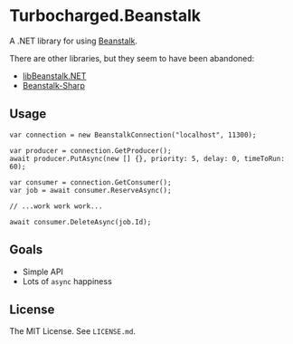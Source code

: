 Turbocharged.Beanstalk
======================

A .NET library for using [Beanstalk][beanstalk].

There are other libraries, but they seem to have been abandoned:

* [libBeanstalk.NET][libbeanstalk]
* [Beanstalk-Sharp][beanstalk-sharp]


Usage
-----

    var connection = new BeanstalkConnection("localhost", 11300);

    var producer = connection.GetProducer();
    await producer.PutAsync(new [] {}, priority: 5, delay: 0, timeToRun: 60);

    var consumer = connection.GetConsumer();
    var job = await consumer.ReserveAsync();

    // ...work work work...

    await consumer.DeleteAsync(job.Id);


Goals
-----

* Simple API
* Lots of `async` happiness


License
-------

The MIT License. See `LICENSE.md`.


[beanstalk]: http://kr.github.io/beanstalkd/
[libbeanstalk]: https://github.com/sdether/libBeanstalk.NET
[beanstalk-sharp]: https://github.com/jtdowney/beanstalk-sharp
